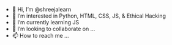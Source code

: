 - 👋 Hi, I’m @shreejalearn
- 👀 I’m interested in Python, HTML, CSS, JS, & Ethical Hacking
- 🌱 I’m currently learning JS
- 💞️ I’m looking to collaborate on ...
- 📫 How to reach me ...

<!---
shreejalearn/shreejalearn is a ✨ special ✨ repository because its `README.md` (this file) appears on your GitHub profile.
You can click the Preview link to take a look at your changes.
--->

